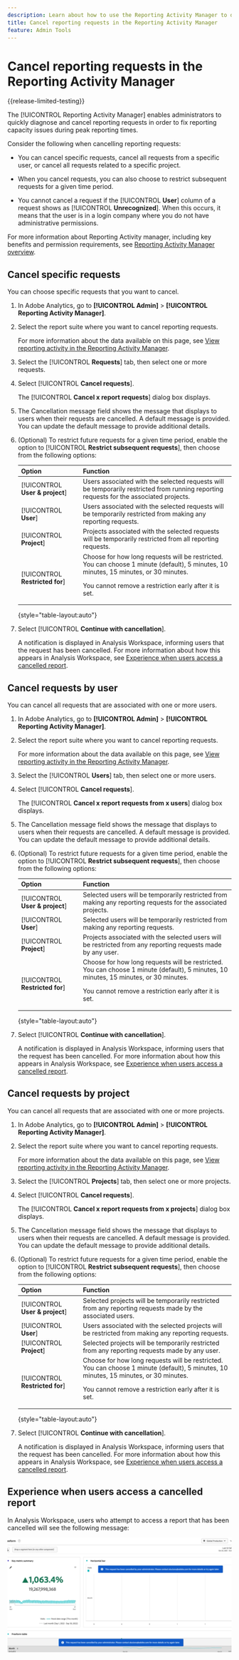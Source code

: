 ```yaml
---
description: Learn about how to use the Reporting Activity Manager to diagnose and fix capacity issues during peak reporting times.
title: Cancel reporting requests in the Reporting Activity Manager
feature: Admin Tools
---
```

# Cancel reporting requests in the Reporting Activity Manager

{{release-limited-testing}}

The [!UICONTROL Reporting Activity Manager] enables administrators to quickly diagnose and cancel reporting requests in order to fix reporting capacity issues during peak reporting times.

Consider the following when cancelling reporting requests:

* You can cancel specific requests, cancel all requests from a specific user, or cancel all requests related to a specific project.

* When you cancel requests, you can also choose to restrict subsequent requests for a given time period.

* You cannot cancel a request if the [!UICONTROL **User**] column of a request shows as [!UICONTROL **Unrecognized**]. When this occurs, it means that the user is in a login company where you do not have administrative permissions.

For more information about Reporting Activity manager, including key benefits and permission requirements, see [Reporting Activity Manager overview](/help/admin/admin/reporting-activity-manager/reporting-activity-overview.md).

## Cancel specific requests

You can choose specific requests that you want to cancel.

1. In Adobe Analytics, go to **[!UICONTROL Admin]** > **[!UICONTROL Reporting Activity Manager]**.

1. Select the report suite where you want to cancel reporting requests. <!--double-check this step-->

   For more information about the data available on this page, see [View reporting activity in the Reporting Activity Manager](/help/admin/admin/reporting-activity-manager/reporting-activity.md).

1. Select the [!UICONTROL **Requests**] tab, then select one or more requests.

   <!-- add screenshot -->

1. Select [!UICONTROL **Cancel requests**].

   The [!UICONTROL **Cancel x report requests**] dialog box displays.

1. The Cancellation message field shows the message that displays to users when their requests are cancelled. A default message is provided. You can update the default message to provide additional details.

1. (Optional) To restrict future requests for a given time period, enable the option to [!UICONTROL **Restrict subsequent requests**], then choose from the following options:

   |Option | Function | 
   |---------|----------|
   | [!UICONTROL **User & project**] | Users associated with the selected requests will be temporarily restricted from running reporting requests for the associated projects. |
   | [!UICONTROL **User**] | Users associated with the selected requests will be temporarily restricted from making any reporting requests. | 
   | [!UICONTROL **Project**] | Projects associated with the selected requests will be temporarily restricted from all reporting requests. |
   | [!UICONTROL **Restricted for**] | Choose for how long requests will be restricted. You can choose 1 minute (default), 5 minutes, 10 minutes, 15 minutes, or 30 minutes. <!-- double-check this --><p>You cannot remove a restriction early after it is set.</p>  | 

   {style="table-layout:auto"}

1. Select [!UICONTROL **Continue with cancellation**].

   A notification is displayed in Analysis Workspace, informing users that the request has been cancelled. For more information about how this appears in Analysis Workspace, see [Experience when users access a cancelled report](#experience-when-users-access-a-cancelled-report).

## Cancel requests by user

You can cancel all requests that are associated with one or more users.

1. In Adobe Analytics, go to **[!UICONTROL Admin]** > **[!UICONTROL Reporting Activity Manager]**.

1. Select the report suite where you want to cancel reporting requests. <!--double-check this step-->

   For more information about the data available on this page, see [View reporting activity in the Reporting Activity Manager](/help/admin/admin/reporting-activity-manager/reporting-activity.md).

1. Select the [!UICONTROL **Users**] tab, then select one or more users.

   <!-- add screenshot -->

1. Select [!UICONTROL **Cancel requests**].

   The [!UICONTROL **Cancel x report requests from x users**] dialog box displays.

1. The Cancellation message field shows the message that displays to users when their requests are cancelled. A default message is provided. You can update the default message to provide additional details.

1. (Optional) To restrict future requests for a given time period, enable the option to [!UICONTROL **Restrict subsequent requests**], then choose from the following options:

   |Option | Function | 
   |---------|----------|
   | [!UICONTROL **User & project**] | Selected users will be temporarily restricted from making any reporting requests for the associated projects. |
   | [!UICONTROL **User**] | Selected users will be temporarily restricted from making any reporting requests. | 
   | [!UICONTROL **Project**] | Projects associated with the selected users will be restricted from any reporting requests made by any user. |
   | [!UICONTROL **Restricted for**] | Choose for how long requests will be restricted. You can choose 1 minute (default), 5 minutes, 10 minutes, 15 minutes, or 30 minutes. <!--double-check this--> <p>You cannot remove a restriction early after it is set.</p>  | 

   {style="table-layout:auto"}

1. Select [!UICONTROL **Continue with cancellation**].

   A notification is displayed in Analysis Workspace, informing users that the request has been cancelled. For more information about how this appears in Analysis Workspace, see [Experience when users access a cancelled report](#experience-when-users-access-a-cancelled-report).

## Cancel requests by project

You can cancel all requests that are associated with one or more projects.

1. In Adobe Analytics, go to **[!UICONTROL Admin]** > **[!UICONTROL Reporting Activity Manager]**.

1. Select the report suite where you want to cancel reporting requests. <!--double-check this step-->

   For more information about the data available on this page, see [View reporting activity in the Reporting Activity Manager](/help/admin/admin/reporting-activity-manager/reporting-activity.md).

1. Select the [!UICONTROL **Projects**] tab, then select one or more projects.

   <!-- add screenshot -->

1. Select [!UICONTROL **Cancel requests**].

   The [!UICONTROL **Cancel x report requests from x projects**] dialog box displays.

1. The Cancellation message field shows the message that displays to users when their requests are cancelled. A default message is provided. You can update the default message to provide additional details.

1. (Optional) To restrict future requests for a given time period, enable the option to [!UICONTROL **Restrict subsequent requests**], then choose from the following options:

   |Option | Function | 
   |---------|----------|
   | [!UICONTROL **User & project**] | Selected projects will be temporarily restricted from any reporting requests made by the associated users. |
   | [!UICONTROL **User**] | Users associated with the selected projects will be restricted from making any reporting requests. | 
   | [!UICONTROL **Project**] | Selected projects will be temporarily restricted from any reporting requests made by any user. |
   | [!UICONTROL **Restricted for**] | Choose for how long requests will be restricted. You can choose 1 minute (default), 5 minutes, 10 minutes, 15 minutes, or 30 minutes. <!--double-check this--> <p>You cannot remove a restriction early after it is set.</p>  | 

   {style="table-layout:auto"}

1. Select [!UICONTROL **Continue with cancellation**].

   A notification is displayed in Analysis Workspace, informing users that the request has been cancelled. For more information about how this appears in Analysis Workspace, see [Experience when users access a cancelled report](#experience-when-users-access-a-cancelled-report).

## Experience when users access a cancelled report

In Analysis Workspace, users who attempt to access a report that has been cancelled will see the following message:

![cancel-user-notice](/help/admin/admin/assets/cancel-user-facing.png)